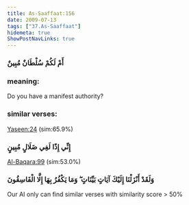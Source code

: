 ```yaml
---
title: As-Saaffaat:156
date: 2009-07-13
tags: ["37.As-Saaffaat"]
hidemeta: true 
ShowPostNavLinks: true 
---
```

### أَمْ لَكُمْ سُلْطَانٌ مُبِينٌ
### meaning: 
Do you have a manifest authority?
### similar verses: 

[Yaseen:24](/36/24) (sim:65.9%)

### إِنِّي إِذًا لَفِي ضَلَالٍ مُبِينٍ

[Al-Baqara:99](/2/99) (sim:53.0%)

### وَلَقَدْ أَنْزَلْنَا إِلَيْكَ آيَاتٍ بَيِّنَاتٍ ۖ وَمَا يَكْفُرُ بِهَا إِلَّا الْفَاسِقُونَ

Our AI only can find similar verses with similarity score > 50% 


